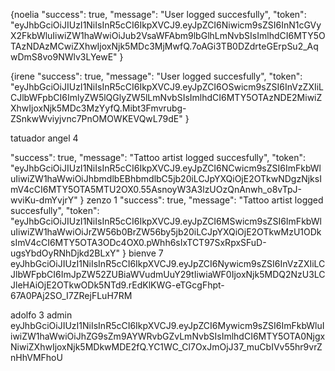 {noelia
  "success": true,
  "message": "User logged succesfully",
  "token": "eyJhbGciOiJIUzI1NiIsInR5cCI6IkpXVCJ9.eyJpZCI6Niwicm9sZSI6InN1cGVyX2FkbWluIiwiZW1haWwiOiJub2VsaWFAbm9lbGlhLmNvbSIsImlhdCI6MTY5OTAzNDAzMCwiZXhwIjoxNjk5MDc3MjMwfQ.7oAGi3TB0DZdrteGErpSu2_AqwDmS8vo9NWlv3LYewE"
}

{irene
  "success": true,
  "message": "User logged succesfully",
  "token": "eyJhbGciOiJIUzI1NiIsInR5cCI6IkpXVCJ9.eyJpZCI6OSwicm9sZSI6InVzZXIiLCJlbWFpbCI6ImlyZW5lQGlyZW5lLmNvbSIsImlhdCI6MTY5OTAzNDE2MiwiZXhwIjoxNjk5MDc3MzYyfQ.Mibt3Fmvrubg-ZSnkwWviyjvnc7PnOMOWKEVQwL79dE"
}

tatuador angel 4

  "success": true,
  "message": "Tattoo artist logged succesfully",
  "token": "eyJhbGciOiJIUzI1NiIsInR5cCI6IkpXVCJ9.eyJpZCI6NCwicm9sZSI6ImFkbWluIiwiZW1haWwiOiJhbmdlbEBhbmdlbC5jb20iLCJpYXQiOjE2OTkwNDgzNjksImV4cCI6MTY5OTA5MTU2OX0.55AsnoyW3A3lzUOzQnAnwh_o8vTpJ-wviKu-dmYvjrY"
}
zenzo 1
  "success": true,
  "message": "Tattoo artist logged succesfully",
  "token": "eyJhbGciOiJIUzI1NiIsInR5cCI6IkpXVCJ9.eyJpZCI6MSwicm9sZSI6ImFkbWluIiwiZW1haWwiOiJrZW56b0BrZW56by5jb20iLCJpYXQiOjE2OTkwMzU1ODksImV4cCI6MTY5OTA3ODc4OX0.pWhh6sIxTCT97SxRpxSFuD-ugsYbdOyRNhDjkd2BLxY"
}
bienve 7
eyJhbGciOiJIUzI1NiIsInR5cCI6IkpXVCJ9.eyJpZCI6Nywicm9sZSI6InVzZXIiLCJlbWFpbCI6ImJpZW52ZUBiaWVudmUuY29tIiwiaWF0IjoxNjk5MDQ2NzU3LCJleHAiOjE2OTkwODk5NTd9.rEdKlKWG-eTGcgFhpt-67A0PAj2SO_I7ZRejFLuH7RM

adolfo 3 admin
eyJhbGciOiJIUzI1NiIsInR5cCI6IkpXVCJ9.eyJpZCI6Mywicm9sZSI6ImFkbWluIiwiZW1haWwiOiJhZG9sZm9AYWRvbGZvLmNvbSIsImlhdCI6MTY5OTA0NjgxNiwiZXhwIjoxNjk5MDkwMDE2fQ.YC1WC_Cl7OxJmOjJ37_muCbIVv55hr9vrZnHhVMFhoU